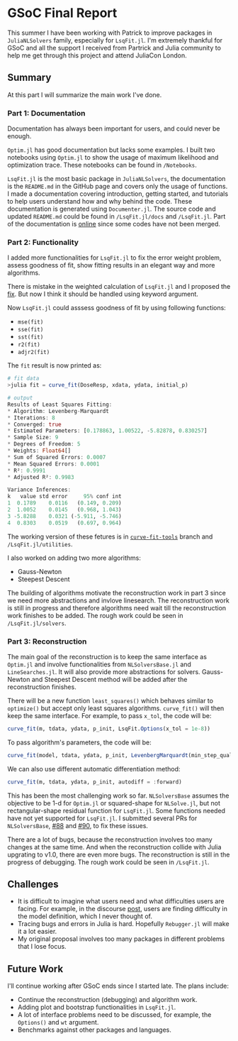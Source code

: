# GSoC Final Report

This summer I have been working with Patrick to improve packages in `JuliaNLSolvers` family, especially for `LsqFit.jl`. I'm extremely thankful for GSoC and all the support I received from Partrick and Julia community to help me get through this project and attend JuliaCon London.

## Summary

At this part I will summarize the main work I've done.

### Part 1: Documentation
Documentation has always been important for users, and could never be enough.

`Optim.jl` has good documentation but lacks some examples. I built two notebooks using `Optim.jl` to show the usage of maximum likelihood and optimization trace. These notebooks can be found in `/Notebooks`.

`LsqFit.jl` is the most basic package in `JuliaNLSolvers`, the documentation is the `README.md` in the GitHub page and covers only the usage of functions. I made a documentation covering introduction, getting started, and tutorials to help users understand how and why behind the code. These documentation is generated using `Documenter.jl`. The source code and updated `README.md` could be found in `/LsqFit.jl/docs` and `/LsqFit.jl`. Part of the documentation is [online](https://julianlsolvers.github.io/LsqFit.jl/latest/) since some codes have not been merged.

### Part 2: Functionality
I added more functionalities for `LsqFit.jl` to fix the error weight problem, assess goodness of fit, show fitting results in an elegant way and more algorithms.

There is mistake in the weighted calculation of `LsqFit.jl` and I proposed the [fix](https://github.com/JuliaNLSolvers/LsqFit.jl/pull/74). But now I think it should be handled using keyword argument.

Now `LsqFit.jl` could asssess goodness of fit by using following functions:

- `mse(fit)`
- `sse(fit)`
- `sst(fit)`
- `r2(fit)`
- `adjr2(fit)`

The `fit` result is now printed as:

```julia
# fit data
>julia fit = curve_fit(DoseResp, xdata, ydata, initial_p)

# output
Results of Least Squares Fitting:
* Algorithm: Levenberg-Marquardt
* Iterations: 8
* Converged: true
* Estimated Parameters: [0.178863, 1.00522, -5.82878, 0.830257]
* Sample Size: 9
* Degrees of Freedom: 5
* Weights: Float64[]
* Sum of Squared Errors: 0.0007
* Mean Squared Errors: 0.0001
* R²: 0.9991
* Adjusted R²: 0.9983

Variance Inferences:
k   value std error     95% conf int
1  0.1789    0.0116   (0.149, 0.209)
2  1.0052    0.0145   (0.968, 1.043)
3 -5.8288    0.0321 (-5.911, -5.746)
4  0.8303    0.0519   (0.697, 0.964)
```

The working version of these fetures is in [`curve-fit-tools`](https://github.com/iewaij/LsqFit.jl/tree/curve-fit-tools) branch and `/LsqFit.jl/utilities`.

I also worked on adding two more algorithms:

- Gauss-Newton
- Steepest Descent

The building of algorithms motivate the reconstruction work in part 3 since we need more abstractions and invlove linesearch. The reconstruction work is still in progress and therefore algorithms need wait till the reconstruction work finishes to be added. The rough work could be seen in `/LsqFit.jl/solvers`.

### Part 3: Reconstruction
The main goal of the reconstruction is to keep the same interface as `Optim.jl` and involve functionalities from `NLSolversBase.jl` and `LineSearches.jl`. It will also provide more abstractions for solvers. Gauss-Newton and Steepest Descent method will be added after the reconstruction finishes.

There will be a new function `least_squares()` which behaves similar to `optimize()` but accept only least squares algorithms. `curve_fit()` will then keep the same interface. For example, to pass `x_tol`, the code will be:

```julia
curve_fit(m, tdata, ydata, p_init, LsqFit.Options(x_tol = 1e-8))
```

To pass algorithm's parameters, the code will be:

```julia
curve_fit(model, tdata, ydata, p_init, LevenbergMarquardt(min_step_quality = 1e-3))}
```

We can also use different automatic differentiation method:

```julia
curve_fit(m, tdata, ydata, p_init, autodiff = :forward)
```

This has been the most challenging work so far. `NLSolversBase` assumes the objective to be 1-d for `Optim.jl` or squared-shape for `NLSolve.jl`, but not rectangular-shape residual function for `LsqFit.jl`. Some functions needed have not yet supported for `LsqFit.jl`. I submitted several PRs for `NLSolversBase`, [#88](https://github.com/JuliaNLSolvers/NLSolversBase.jl/pull/88) and [#90](https://github.com/JuliaNLSolvers/NLSolversBase.jl/pull/90), to fix these issues.

There are a lot of bugs, because the reconstruction involves too many changes at the same time. And when the reconstruction collide with Julia upgrating to v1.0, there are even more bugs. The reconstruction is still in the progress of debugging. The rough work could be seen in `/LsqFit.jl`.

## Challenges
- It is difficult to imagine what users need and what difficulties users are facing. For example, in the discourse [post](https://discourse.julialang.org/t/fitting-dose-response-curves/12856), users are finding difficulty in the model definition, which I never thought of.
- Tracing bugs and errors in Julia is hard. Hopefully `Rebugger.jl` will make it a lot easier.
- My original proposal involves too many packages in different problems that I lose focus.

## Future Work
I'll continue working after GSoC ends since I started late. The plans include:

- Continue the reconstruction (debugging) and algorithm work.
- Adding plot and bootstrap functionalities in `LsqFit.jl`.
- A lot of interface problems need to be discussed, for example, the `Options()` and `wt` argument.
- Benchmarks against other packages and languages.
